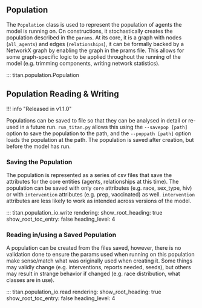 ## Population

The `Population` class is used to represent the population of agents the model is running on.  On constructions, it stochastically creates the population described in the `params`.  At its core, it is a graph with nodes (`all_agents`) and edges (`relationships`), it can be formally backed by a NetworkX graph by enabling the graph in the prams file.  This allows for some graph-specific logic to be applied throughout the running of the model (e.g. trimming components, writing network statistics).

::: titan.population.Population

## Population Reading & Writing

!!! info "Released in v1.1.0"

Populations can be saved to file so that they can be analysed in detail or re-used in a future run.  `run_titan.py` allows this using the `--savepop [path]` option to save the population to the path, and the `--poppath [path]` option loads the population at the path.  The population is saved after creation, but before the model has run.

### Saving the Population

The population is represented as a series of csv files that save the attributes for the core entities (agents, relationships at this time).  The population can be saved with only `core` attributes (e.g. race, sex_type, hiv) or with `intervention` attributes (e.g. prep, vaccinated) as well.  `intervention` attributes are less likely to work as intended across versions of the model.

::: titan.population_io.write
    rendering:
        show_root_heading: true
        show_root_toc_entry: false
        heading_level: 4

### Reading in/using a Saved Population

A population can be created from the files saved, however, there is no validation done to ensure the params used when running on this population make sense/match what was originally used when creating it.  Some things may validly change (e.g. interventions, reports needed, seeds), but others may result in strange behavior if changed (e.g. race distribution, what classes are in use).

::: titan.population_io.read
    rendering:
        show_root_heading: true
        show_root_toc_entry: false
        heading_level: 4
